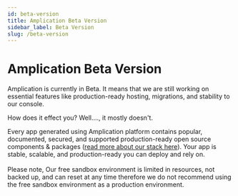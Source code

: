 ```yaml
---
id: beta-version
title: Amplication Beta Version
sidebar_label: Beta Version
slug: /beta-version
---
```


# Amplication Beta Version

Amplication is currently in Beta. It means that we are still working on essential features like production-ready hosting, migrations, and stability to our console.


How does it effect you? Well...., it mostly doesn't.

Every app generated using Amplication platform contains popular, documented, secured, and supported production-ready open source components & packages ([read more about our stack here](https://docs.amplication.com/docs/getting-started#technologies)). Your app is stable, scalable, and production-ready you can deploy and rely on.
<br /><br />
Please note, Our free sandbox environment is limited in resources, not backed up, and can reset at any time therefore we do not recommend using the free sandbox environment as a production environment.
